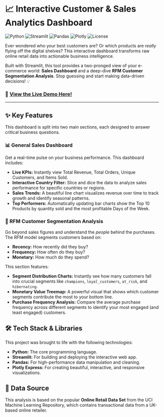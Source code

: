 # 📈 Interactive Customer & Sales Analytics Dashboard

![Python](https://img.shields.io/badge/Python-3.9%2B-blue.svg)
![Streamlit](https://img.shields.io/badge/Streamlit-1.35%2B-red.svg)
![Pandas](https://img.shields.io/badge/Pandas-2.x-brightgreen.svg)
![Plotly](https://img.shields.io/badge/Plotly-5.x-purple.svg)
![License](https://img.shields.io/badge/License-MIT-green.svg)

Ever wondered who your best customers are? Or which products are *really* flying off the digital shelves? This interactive dashboard transforms raw online retail data into actionable business intelligence.

Built with Streamlit, this tool provides a two-pronged view of your e-commerce world: **Sales Dashboard** and a deep-dive **RFM Customer Segmentation Analysis**. Stop guessing and start making data-driven decisions! 💡

### 🚀 [View the Live Demo Here!](https://online-retail-dashboard-by-luthfillah.streamlit.app/)

---

## ✨ Key Features

This dashboard is split into two main sections, each designed to answer critical business questions.

### 📊 General Sales Dashboard
Get a real-time pulse on your business performance. This dashboard includes:
* **Live KPIs:** Instantly view Total Revenue, Total Orders, Unique Customers, and Items Sold.
* **Interactive Country Filter:** Slice and dice the data to analyze sales performance for specific countries or regions.
* **Sales Trends:** A beautiful line chart visualizes revenue over time to track growth and identify seasonal patterns.
* **Top Performers:** Automatically updating bar charts show the Top 10 Products by quantity sold and the most profitable Days of the Week.

### 🎯 RFM Customer Segmentation Analysis
Go beyond sales figures and understand the *people* behind the purchases. The RFM model segments customers based on:
* **Recency:** How recently did they buy?
* **Frequency:** How often do they buy?
* **Monetary:** How much do they spend?

This section features:
* **Segment Distribution Charts:** Instantly see how many customers fall into crucial segments like `champions`, `loyal_customers`, `at_risk`, and `hibernating`.
* **Monetary Value Treemap:** A powerful visual that shows which customer segments contribute the most to your bottom line.
* **Purchase Frequency Analysis:** Compare the average purchase frequency across different segments to identify your most engaged (and least engaged) customers.

## 🛠️ Tech Stack & Libraries

This project was brought to life with the following technologies:

* **Python:** The core programming language.
* **Streamlit:** For building and deploying the interactive web app.
* **Pandas:** For high-performance data manipulation and cleaning.
* **Plotly Express:** For creating beautiful, interactive, and responsive visualizations.

## 💾 Data Source

This analysis is based on the popular **Online Retail Data Set** from the UCI Machine Learning Repository, which contains transactional data from a UK-based online retailer.
